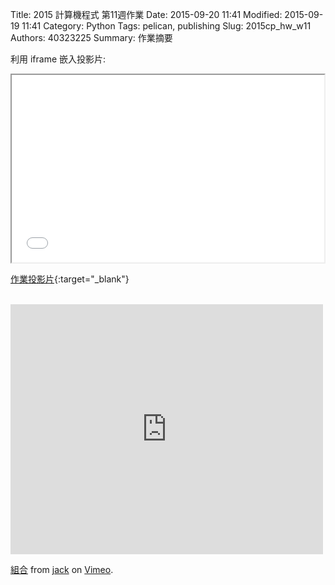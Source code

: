 Title: 2015 計算機程式 第11週作業
Date: 2015-09-20 11:41
Modified: 2015-09-19 11:41
Category: Python
Tags: pelican, publishing
Slug: 2015cp_hw_w11
Authors: 40323225
Summary: 作業摘要


利用 iframe 嵌入投影片:

<iframe src="simplest11.html" width="500" height="300"></iframe>

[作業投影片](simplest11.html){:target="_blank"}

<br><iframe src="https://player.vimeo.com/video/149603212" width="500" height="400" frameborder="0" webkitallowfullscreen mozallowfullscreen allowfullscreen></iframe> <p><a href="https://vimeo.com/149603212">組合</a> from <a href="https://vimeo.com/user47024031">jack</a> on <a href="https://vimeo.com">Vimeo</a>.</p>
